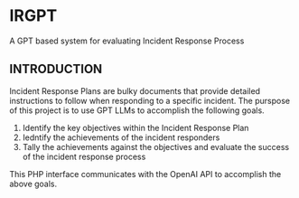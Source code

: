# IRGPT
A GPT based system for evaluating Incident Response Process

## INTRODUCTION
Incident Response Plans are bulky documents that provide detailed instructions to follow when responding to a specific incident. The purspose of this project is to use GPT LLMs to accomplish the following goals.
1. Identify the key objectives within the Incident Response Plan
2. Iedntify the achievements of the incident responders
3. Tally the achievements against the objectives and evaluate the success of the incident response process

This PHP interface communicates with the OpenAI API to accomplish the above goals. 
